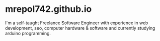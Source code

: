# mrepol742.github.io
I'm a self-taught Freelance Software Engineer with experience in web development, seo, computer hardware & software and currently studying arduino programming.